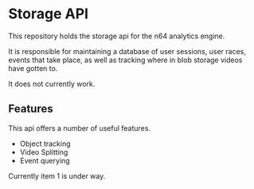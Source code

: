 
# Storage API

This repository holds the storage api for the n64 analytics engine.

It is responsible for maintaining a database of user sessions, user races,
events that take place, as well as tracking where in blob storage videos
have gotten to.

It does not currently work.

## Features

This api offers a number of useful features.

* Object tracking
* Video Splitting
* Event querying

Currently item 1 is under way.
